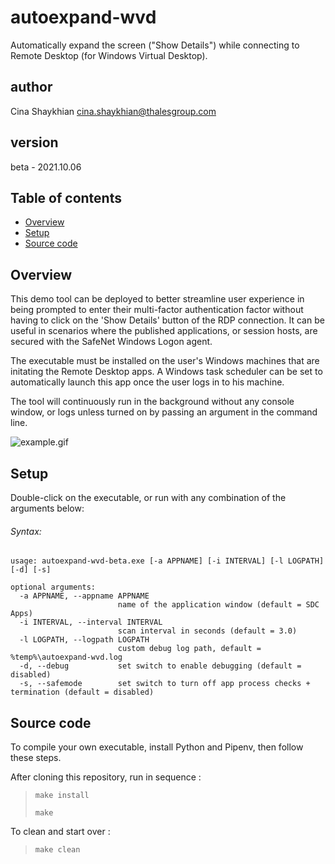 # autoexpand-wvd
 Automatically expand the screen ("Show Details") while connecting to Remote Desktop (for Windows Virtual Desktop).

## author
 Cina Shaykhian <cina.shaykhian@thalesgroup.com>

## version
 beta - 2021.10.06

## Table of contents
* [Overview](#overview)
* [Setup](#setup)
* [Source code](#sourcecode)

## Overview
This demo tool can be deployed to better streamline user experience in being prompted to enter their multi-factor authentication factor without having to click on the 'Show Details' button of the RDP connection. It can be useful in scenarios where the published applications, or session hosts, are secured with the SafeNet Windows Logon agent.

The executable must be installed on the user's Windows machines that are initating the Remote Desktop apps. A Windows task scheduler can be set to automatically launch this app once the user logs in to his machine.

The tool will continuously run in the background without any console window, or logs unless turned on by passing an argument in the command line.

![example.gif](https://github.com/thalesdemo/autoexpand-wvd/blob/main/example.gif)

## Setup

Double-click on the executable, or run with any combination of the arguments below:

###### Syntax:

```
usage: autoexpand-wvd-beta.exe [-a APPNAME] [-i INTERVAL] [-l LOGPATH] [-d] [-s]

optional arguments:
  -a APPNAME, --appname APPNAME
                        name of the application window (default = SDC Apps)
  -i INTERVAL, --interval INTERVAL
                        scan interval in seconds (default = 3.0)
  -l LOGPATH, --logpath LOGPATH
                        custom debug log path, default = %temp%\autoexpand-wvd.log
  -d, --debug           set switch to enable debugging (default = disabled)
  -s, --safemode        set switch to turn off app process checks + termination (default = disabled)
```


## Source code
To compile your own executable, install Python and Pipenv, then follow these steps.

After cloning this repository, run in sequence :
> `make install`
>
> `make`

To clean and start over :
> `make clean`

